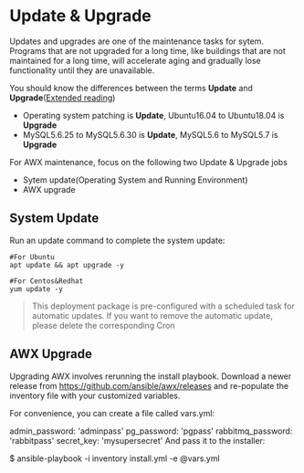 # Update & Upgrade

Updates and upgrades are one of the maintenance tasks for sytem. Programs that are not upgraded for a long time, like buildings that are not maintained for a long time, will accelerate aging and gradually lose functionality until they are unavailable.

You should know the differences between the terms **Update** and **Upgrade**([Extended reading](https://support.websoft9.com/docs/faq/tech-upgrade.html#update-vs-upgrade))
- Operating system patching is **Update**, Ubuntu16.04 to Ubuntu18.04 is **Upgrade**
- MySQL5.6.25 to MySQL5.6.30 is **Update**, MySQL5.6 to MySQL5.7 is **Upgrade**

For AWX maintenance, focus on the following two Update & Upgrade jobs

- Sytem update(Operating System and Running Environment) 
- AWX upgrade 

## System Update

Run an update command to complete the system update:

``` shell
#For Ubuntu
apt update && apt upgrade -y

#For Centos&Redhat
yum update -y
```
> This deployment package is pre-configured with a scheduled task for automatic updates. If you want to remove the automatic update, please delete the corresponding Cron

## AWX Upgrade

Upgrading AWX involves rerunning the install playbook. Download a newer release from https://github.com/ansible/awx/releases and re-populate the inventory file with your customized variables.

For convenience, you can create a file called vars.yml:

admin_password: 'adminpass'
pg_password: 'pgpass'
rabbitmq_password: 'rabbitpass'
secret_key: 'mysupersecret'
And pass it to the installer:

$ ansible-playbook -i inventory install.yml -e @vars.yml